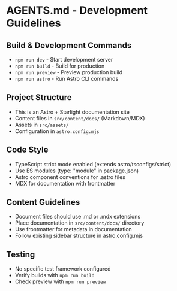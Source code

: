 # AGENTS.md - Development Guidelines

## Build & Development Commands
- `npm run dev` - Start development server
- `npm run build` - Build for production
- `npm run preview` - Preview production build
- `npm run astro` - Run Astro CLI commands

## Project Structure
- This is an Astro + Starlight documentation site
- Content files in `src/content/docs/` (Markdown/MDX)
- Assets in `src/assets/`
- Configuration in `astro.config.mjs`

## Code Style
- TypeScript strict mode enabled (extends astro/tsconfigs/strict)
- Use ES modules (type: "module" in package.json)
- Astro component conventions for .astro files
- MDX for documentation with frontmatter

## Content Guidelines
- Document files should use .md or .mdx extensions
- Place documentation in `src/content/docs/` directory
- Use frontmatter for metadata in documentation
- Follow existing sidebar structure in astro.config.mjs

## Testing
- No specific test framework configured
- Verify builds with `npm run build`
- Check preview with `npm run preview`